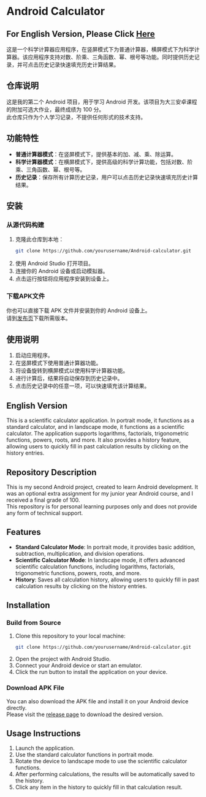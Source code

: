 # Android Calculator

## For English Version, Please Click [Here](#english-version)

这是一个科学计算器应用程序，在竖屏模式下为普通计算器，横屏模式下为科学计算器。该应用程序支持对数、阶乘、三角函数、幂、根号等功能。同时提供历史记录，并可点击历史记录快速填充历史计算结果。

## 仓库说明
这是我的第二个 Android 项目，用于学习 Android 开发。该项目为大三安卓课程的附加可选大作业，最终成绩为 100 分。  
此仓库只作为个人学习记录，不提供任何形式的技术支持。

## 功能特性

- **普通计算器模式**：在竖屏模式下，提供基本的加、减、乘、除运算。
- **科学计算器模式**：在横屏模式下，提供高级的科学计算功能，包括对数、阶乘、三角函数、幂、根号等。
- **历史记录**：保存所有计算历史记录，用户可以点击历史记录快速填充历史计算结果。

## 安装

### 从源代码构建  

1. 克隆此仓库到本地：
    ```bash
    git clone https://github.com/yourusername/Android-calculator.git
    ```
2. 使用 Android Studio 打开项目。
3. 连接你的 Android 设备或启动模拟器。
4. 点击运行按钮将应用程序安装到设备上。

### 下载APK文件  

你也可以直接下载 APK 文件并安装到你的 Android 设备上。  
请到[发布页](https://github.com/wang-ruifan/Android-calculator/releases)下载所需版本。

## 使用说明

1. 启动应用程序。
2. 在竖屏模式下使用普通计算器功能。
3. 将设备旋转到横屏模式以使用科学计算器功能。
4. 进行计算后，结果将自动保存到历史记录中。
5. 点击历史记录中的任意一项，可以快速填充该计算结果。

## English Version

This is a scientific calculator application. In portrait mode, it functions as a standard calculator, and in landscape mode, it functions as a scientific calculator. The application supports logarithms, factorials, trigonometric functions, powers, roots, and more. It also provides a history feature, allowing users to quickly fill in past calculation results by clicking on the history entries.

## Repository Description
This is my second Android project, created to learn Android development. It was an optional extra assignment for my junior year Android course, and I received a final grade of 100.  
This repository is for personal learning purposes only and does not provide any form of technical support.

## Features

- **Standard Calculator Mode**: In portrait mode, it provides basic addition, subtraction, multiplication, and division operations.
- **Scientific Calculator Mode**: In landscape mode, it offers advanced scientific calculation functions, including logarithms, factorials, trigonometric functions, powers, roots, and more.
- **History**: Saves all calculation history, allowing users to quickly fill in past calculation results by clicking on the history entries.

## Installation

### Build from Source

1. Clone this repository to your local machine:
    ```bash
    git clone https://github.com/yourusername/Android-calculator.git
    ```
2. Open the project with Android Studio.
3. Connect your Android device or start an emulator.
4. Click the run button to install the application on your device.

### Download APK File

You can also download the APK file and install it on your Android device directly.  
Please visit the [release page](https://github.com/wang-ruifan/Android-calculator/releases) to download the desired version.

## Usage Instructions

1. Launch the application.
2. Use the standard calculator functions in portrait mode.
3. Rotate the device to landscape mode to use the scientific calculator functions.
4. After performing calculations, the results will be automatically saved to the history.
5. Click any item in the history to quickly fill in that calculation result.
